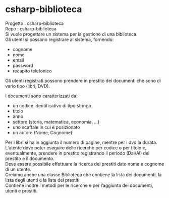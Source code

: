 # csharp-biblioteca
Progetto : csharp-biblioteca  
Repo : csharp-biblioteca  
Si vuole progettare un sistema per la gestione di una biblioteca.  
Gli utenti si possono registrare al sistema, fornendo:  
- cognome  
- nome  
- email  
- password  
- recapito telefonico
  
Gli utenti registrati possono prendere in prestito dei documenti che sono di vario tipo (libri, DVD).  
  
I documenti sono caratterizzati da:  
- un codice identificativo di tipo stringa  
- titolo  
- anno  
- settore (storia, matematica, economia, …)  
- uno scaffale in cui è posizionato  
- un autore (Nome, Cognome)
  
Per i libri si ha in aggiunta il numero di pagine, mentre per i dvd la durata.  
L’utente deve poter eseguire delle ricerche per codice o per titolo e, eventualmente, prendere in prestito registrando il periodo (Dal/Al) del prestito e il documento.  
Deve essere possibile effettuare la ricerca dei prestiti dato nome e cognome di un utente.  
Creiamo anche una classe Biblioteca che contiene la lista dei documenti, la lista degli utenti e la lista dei prestiti.  
Contiene inoltre i metodi per le ricerche e per l’aggiunta dei documenti, utenti e prestiti.  
